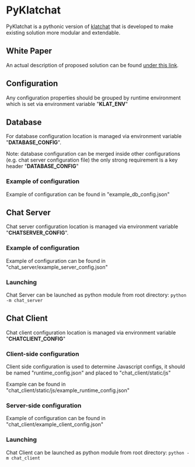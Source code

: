 # PyKlatchat

PyKlatchat is a pythonic version of [klatchat](https://github.com/NeonGeckoCom/klatchat) that is developed to make existing solution more modular and extendable.

## White Paper

An actual description of proposed solution can be found [under this link](https://github.com/NeonGeckoCom/pyklatchat/blob/master/PyKlatchat%20Whitepaper.pdf).

## Configuration

Any configuration properties should be grouped by runtime environment which is set via environment variable "<b>KLAT_ENV</b>"


## Database

For database configuration location is managed via environment variable "<b>DATABASE_CONFIG</b>".

Note: database configuration can be merged inside other configurations (e.g. chat server configuration file)
the only strong requirement is a key header "<b>DATABASE_CONFIG</b>"

### Example of configuration

Example of configuration can be found in "example_db_config.json"


## Chat Server

Chat server configuration location is managed via environment variable "<b>CHATSERVER_CONFIG</b>".

### Example of configuration

Example of configuration can be found in "chat_server/example_server_config.json"

### Launching

Chat Server can be launched as python module from root directory: ```python -m chat_server```

## Chat Client

Chat client configuration location is managed via environment variable "<b>CHATCLIENT_CONFIG</b>"

### Client-side configuration

Client side configuration is used to determine Javascript configs, it should be named "runtime_config.json" and placed to "chat_client/static/js"

Example can be found in "chat_client/static/js/example_runtime_config.json"


### Server-side configuration

Example of configuration can be found in "chat_client/example_client_config.json"

### Launching

Chat Client can be launched as python module from root directory: ```python -m chat_client```


